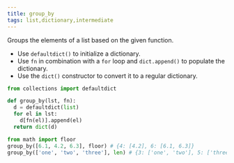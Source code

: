 ```yaml
---
title: group_by
tags: list,dictionary,intermediate
---
```


Groups the elements of a list based on the given function.

- Use `defaultdict()` to initialize a dictionary.
- Use `fn` in combination with a `for` loop and `dict.append()` to populate the dictionary.
- Use the `dict()` constructor to convert it to a regular dictionary.

```py
from collections import defaultdict

def group_by(lst, fn):
  d = defaultdict(list)
  for el in lst:
    d[fn(el)].append(el)
  return dict(d)
```

```py
from math import floor
group_by([6.1, 4.2, 6.3], floor) # {4: [4.2], 6: [6.1, 6.3]}
group_by(['one', 'two', 'three'], len) # {3: ['one', 'two'], 5: ['three']}
```
